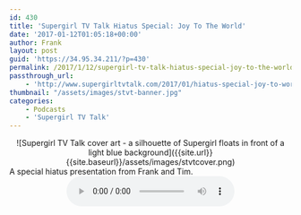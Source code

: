 ```yaml
---
id: 430
title: 'Supergirl TV Talk Hiatus Special: Joy To The World'
date: '2017-01-12T01:05:18+00:00'
author: Frank
layout: post
guid: 'https://34.95.34.211/?p=430'
permalink: /2017/1/12/supergirl-tv-talk-hiatus-special-joy-to-the-world/
passthrough_url:
    - 'http://www.supergirltvtalk.com/2017/01/hiatus-special-joy-to-world.html'
thumbnail: "/assets/images/stvt-banner.jpg"
categories:
    - Podcasts
    - 'Supergirl TV Talk'
---
```


<div markdown="1" style="text-align: center;">
![Supergirl TV Talk cover art - a silhouette of Supergirl floats in front of a light blue background]({{site.url}}{{site.baseurl}}/assets/images/stvtcover.png)
</div>
A special hiatus presentation from Frank and Tim.

<div markdown="1" style="text-align: center;">
<audio controls>
  <source src="https://archive.org/download/STVT2x08bJoyToTheWorld/STVT2x08b_JoyToTheWorld.mp3" type="audio/mpeg">
  Your browser does not support the audio element.
</audio></div>